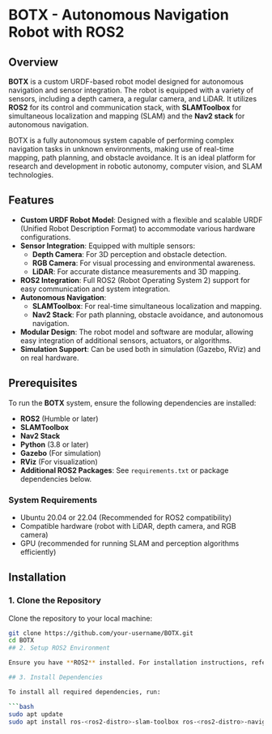 # BOTX - Autonomous Navigation Robot with ROS2

## Overview

**BOTX** is a custom URDF-based robot model designed for autonomous navigation and sensor integration. The robot is equipped with a variety of sensors, including a depth camera, a regular camera, and LiDAR. It utilizes **ROS2** for its control and communication stack, with **SLAMToolbox** for simultaneous localization and mapping (SLAM) and the **Nav2 stack** for autonomous navigation.

BOTX is a fully autonomous system capable of performing complex navigation tasks in unknown environments, making use of real-time mapping, path planning, and obstacle avoidance. It is an ideal platform for research and development in robotic autonomy, computer vision, and SLAM technologies.

## Features

- **Custom URDF Robot Model**: Designed with a flexible and scalable URDF (Unified Robot Description Format) to accommodate various hardware configurations.
- **Sensor Integration**: Equipped with multiple sensors:
  - **Depth Camera**: For 3D perception and obstacle detection.
  - **RGB Camera**: For visual processing and environmental awareness.
  - **LiDAR**: For accurate distance measurements and 3D mapping.
- **ROS2 Integration**: Full ROS2 (Robot Operating System 2) support for easy communication and system integration.
- **Autonomous Navigation**:
  - **SLAMToolbox**: For real-time simultaneous localization and mapping.
  - **Nav2 Stack**: For path planning, obstacle avoidance, and autonomous navigation.
- **Modular Design**: The robot model and software are modular, allowing easy integration of additional sensors, actuators, or algorithms.
- **Simulation Support**: Can be used both in simulation (Gazebo, RViz) and on real hardware.

## Prerequisites

To run the **BOTX** system, ensure the following dependencies are installed:

- **ROS2** (Humble or later)
- **SLAMToolbox**
- **Nav2 Stack**
- **Python** (3.8 or later)
- **Gazebo** (For simulation)
- **RViz** (For visualization)
- **Additional ROS2 Packages**: See `requirements.txt` or package dependencies below.

### System Requirements

- Ubuntu 20.04 or 22.04 (Recommended for ROS2 compatibility)
- Compatible hardware (robot with LiDAR, depth camera, and RGB camera)
- GPU (recommended for running SLAM and perception algorithms efficiently)

## Installation

### 1. Clone the Repository

Clone the repository to your local machine:

```bash
git clone https://github.com/your-username/BOTX.git
cd BOTX
## 2. Setup ROS2 Environment

Ensure you have **ROS2** installed. For installation instructions, refer to the [ROS2 installation guide](https://docs.ros.org/en/foxy/Installation.html).

## 3. Install Dependencies

To install all required dependencies, run:

```bash
sudo apt update
sudo apt install ros-<ros2-distro>-slam-toolbox ros-<ros2-distro>-navigation2 ros-<ros2-distro>-robot-state-publisher

